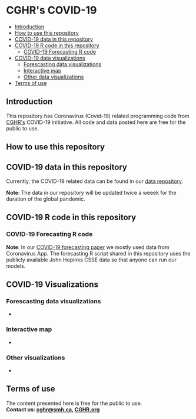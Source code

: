 # CGHR's COVID-19

-   [Introduction](#introduction)
-	[How to use this repository](#how-to-use-this-repository)
-   [COVID-19 data in this repository](#covid-19-data-in-this-repository)
-   [COVID-19 R code in this repository](#covid-19-r-code-in-this-repository)
	-	[COVID-19 Forecasting R code](#covid-19-forecasting-r-code)
-	[COVID-19 data visualizations](#covid-19-data-visualizations)
	-	[Forescasting data visualizations](#forescasting-data-visualizations)
	-	[Interactive map](#interactive-map)
	-	[Other data visualizations](#other-data-visualizations)
-   [Terms of use](#terms-of-use)

## Introduction
This repository has Coronavirus (Covid-19) related programming code from [CGHR's](http://www.cghr.org/) COVID-19 initiative.  All code and data posted here are free for the public to use.

## How to use this repository


## COVID-19 data in this repository

Currently, the COVID-19 related data can be found in our [data repository](https://github.com/cghr-toronto/covid-data).

**Note**: The data in our repository will be updated twice a weeek for the duration of the global pandemic.


## COVID-19 R code in this repository

### COVID-19 Forecasting R code

**Note**: In our [COVID-19 forecasting paper](https://medrxiv.org/cgi/content/short/2020.04.17.20069161v1) we mostly used data from Coronavirus App. The forecasting R script shared in this repository uses the publicly available John Hopinks CSSE data so that anyone can run our models.

## COVID-19 Visualizations

### Forescasting data visualizations
* []()

### Interactive map
* []()

### Other visualizations
* []()


## Terms of use

The content presented here is free for the public to use. 
<br>
<b>Contact us: cghr@smh.ca, [CGHR.org](http://www.cghr.org/)

